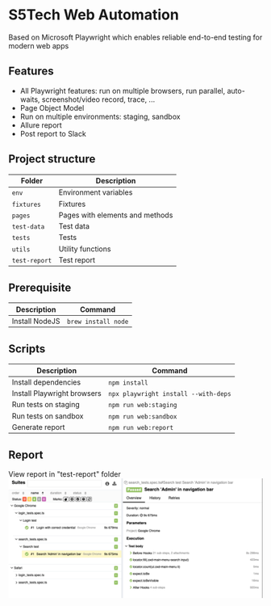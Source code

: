 # S5Tech Web Automation
Based on Microsoft Playwright which enables reliable end-to-end testing for modern web apps

## Features
- All Playwright features: run on multiple browsers, run parallel, auto-waits, screenshot/video record, trace, ...
- Page Object Model
- Run on multiple environments: staging, sandbox
- Allure report
- Post report to Slack

## Project structure
| Folder        | Description                     |
| ------------- | ------------------------------- |
| `env`         | Environment variables           |
| `fixtures`    | Fixtures                        |
| `pages`       | Pages with elements and methods |
| `test-data`   | Test data                       |
| `tests`       | Tests                           |
| `utils`       | Utility functions               |
| `test-report` | Test report                     |

## Prerequisite
| Description    | Command             |
| -------------- | ------------------- |
| Install NodeJS | `brew install node` |

## Scripts
| Description                 | Command                              |
| --------------------------- | ------------------------------------ |
| Install dependencies        | `npm install`                        |
| Install Playwright browsers | `npx playwright install --with-deps` |
| Run tests on staging        | `npm run web:staging`                |
| Run tests on sandbox        | `npm run web:sandbox`                |
| Generate report             | `npm run web:report`                |

## Report
View report in "test-report" folder
![Allure Report](./test-report-screenshot.png)
